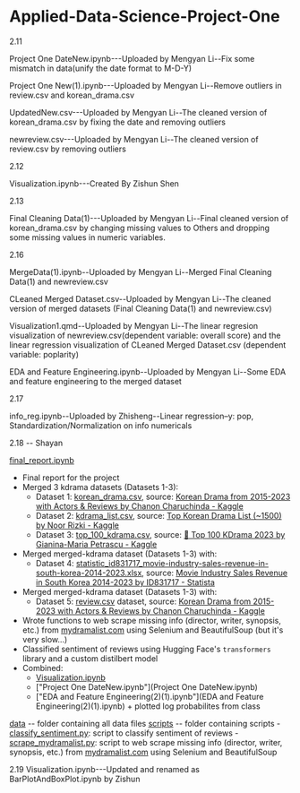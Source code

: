 # Applied-Data-Science-Project-One
2.11

Project One DateNew.ipynb---Uploaded by Mengyan Li--Fix some mismatch in data(unify the date format to M-D-Y)

Project One New(1).ipynb---Uploaded by Mengyan Li--Remove outliers in review.csv and korean_drama.csv

UpdatedNew.csv---Uploaded by Mengyan Li--The cleaned version of korean_drama.csv by fixing the date and removing outliers

newreview.csv---Uploaded by Mengyan Li--The cleaned version of review.csv by removing outliers


2.12 

Visualization.ipynb---Created By Zishun Shen

2.13

Final Cleaning Data(1)---Uploaded by Mengyan Li--Final cleaned version of korean_drama.csv by changing missing values to Others and dropping some missing values in numeric variables. 

2.16

MergeData(1).ipynb--Uploaded by Mengyan Li--Merged Final Cleaning Data(1) and newreview.csv

CLeaned Merged Dataset.csv--Uploaded by Mengyan Li--The cleaned version of merged datasets (Final Cleaning Data(1) and newreview.csv)

Visualization1.qmd--Uploaded by Mengyan Li--The linear regresion visualization of newreview.csv(dependent variable: overall score) and the linear regression visualization of CLeaned Merged Dataset.csv (dependent variable: poplarity)

EDA and Feature Engineering.ipynb--Uploaded by Mengyan Li--Some EDA and feature engineering to the merged dataset

2.17

info_reg.ipynb--Uploaded by Zhisheng--Linear regression–y: pop, Standardization/Normalization on info numericals

2.18 -- Shayan

[final_report.ipynb](final_report.ipynb)
- Final report for the project
- Merged 3 kdrama datasets (Datasets 1-3): 
    - Dataset 1: [korean_drama.csv](data/raw/korean_drama.csv), source: [Korean Drama from 2015-2023 with Actors & Reviews by Chanon Charuchinda - Kaggle](https://www.kaggle.com/datasets/chanoncharuchinda/korean-drama-2015-23-actor-and-reviewmydramalist)
    - Dataset 2: [kdrama_list.csv](data/raw/kdrama_list.csv), source: [Top Korean Drama List (~1500) by Noor Rizki - Kaggle](https://www.kaggle.com/datasets/noorrizki/top-korean-drama-list-1500)
    - Dataset 3: [top_100_kdrama.csv](data/raw/top_100_kdrama.csv), source: [🏯 Top 100 KDrama 2023 by Gianina-Maria Petrascu - Kaggle](https://www.kaggle.com/datasets/gianinamariapetrascu/top-100-k-drama-2023)
- Merged merged-kdrama dataset (Datasets 1-3) with: 
    - Dataset 4: [statistic_id831717_movie-industry-sales-revenue-in-south-korea-2014-2023.xlsx](data/raw/statistic_id831717_movie-industry-sales-revenue-in-south-korea-2014-2023.xlsx), source: [Movie Industry Sales Revenue in South Korea 2014-2023 by ID831717 - Statista](https://www.statista.com/statistics/831717/south-korea-film-industry-sales-revenue/)
- Merged merged-kdrama dataset (Datasets 1-3) with: 
    - Dataset 5: [review.csv](data/raw/reviews.csv) dataset, source: [Korean Drama from 2015-2023 with Actors & Reviews by Chanon Charuchinda - Kaggle](https://www.kaggle.com/datasets/chanoncharuchinda/korean-drama-2015-23-actor-and-reviewmydramalist)
- Wrote functions to web scrape missing info (director, writer, synopsis, etc.) from [mydramalist.com](https://mydramalist.com) using Selenium and BeautifulSoup (but it's very slow...)
- Classified sentiment of reviews using Hugging Face's `transformers` library and a custom distilbert model
- Combined: 
    - [Visualization.ipynb](Visualization.ipynb)
    - ["Project One DateNew.ipynb"](Project One DateNew.ipynb)
    - ["EDA and Feature Engineering(2)(1).ipynb"](EDA and Feature Engineering(2)(1).ipynb) + plotted log probabilites from class

[data](./data/) -- folder containing all data files
[scripts](./scripts/) -- folder containing scripts
    - [classify_sentiment.py](./scripts/classify_sentiment.py): script to classify sentiment of reviews
    - [scrape_mydramalist.py](./scripts/scrape_mydramalist.py): script to web scrape missing info (director, writer, synopsis, etc.) from [mydramalist.com](https://mydramalist.com) using Selenium and BeautifulSoup

2.19
Visualization.ipynb---Updated and renamed as BarPlotAndBoxPlot.ipynb by Zishun